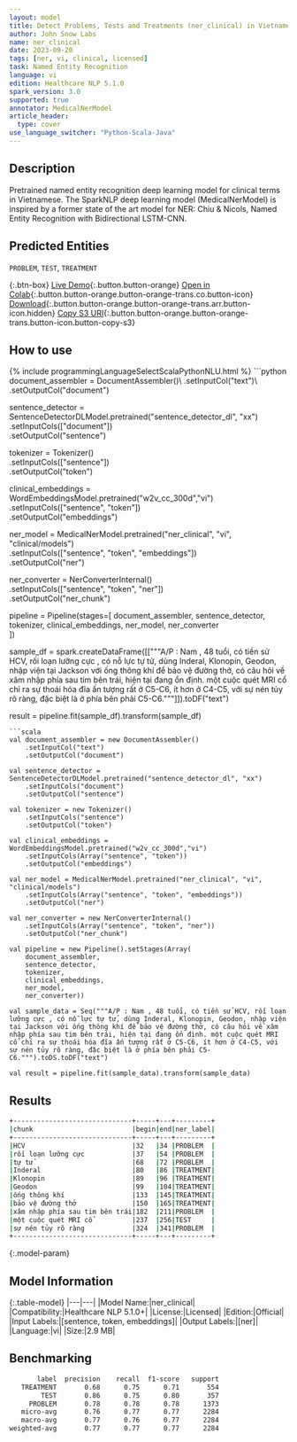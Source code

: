 ```yaml
---
layout: model
title: Detect Problems, Tests and Treatments (ner_clinical) in Vietnamese
author: John Snow Labs
name: ner_clinical
date: 2023-09-20
tags: [ner, vi, clinical, licensed]
task: Named Entity Recognition
language: vi
edition: Healthcare NLP 5.1.0
spark_version: 3.0
supported: true
annotator: MedicalNerModel
article_header:
  type: cover
use_language_switcher: "Python-Scala-Java"
---
```


## Description

Pretrained named entity recognition deep learning model for clinical terms in Vietnamese. The SparkNLP deep learning model (MedicalNerModel) is inspired by a former state of the art model for NER: Chiu & Nicols, Named Entity Recognition with Bidirectional LSTM-CNN.

## Predicted Entities

`PROBLEM`, `TEST`, `TREATMENT`

{:.btn-box}
[Live Demo](https://demo.johnsnowlabs.com/healthcare/NER_CLINICAL_MULTI/){:.button.button-orange}
[Open in Colab](https://colab.research.google.com/github/JohnSnowLabs/spark-nlp-workshop/blob/master/tutorials/streamlit_notebooks/healthcare/NER_CLINICAL_MULTI.ipynb){:.button.button-orange.button-orange-trans.co.button-icon}
[Download](https://s3.amazonaws.com/auxdata.johnsnowlabs.com/clinical/models/ner_clinical_vi_5.1.0_3.0_1695240145908.zip){:.button.button-orange.button-orange-trans.arr.button-icon.hidden}
[Copy S3 URI](s3://auxdata.johnsnowlabs.com/clinical/models/ner_clinical_vi_5.1.0_3.0_1695240145908.zip){:.button.button-orange.button-orange-trans.button-icon.button-copy-s3}

## How to use



<div class="tabs-box" markdown="1">
{% include programmingLanguageSelectScalaPythonNLU.html %}
```python
document_assembler = DocumentAssembler()\
    .setInputCol("text")\
    .setOutputCol("document")

sentence_detector = SentenceDetectorDLModel.pretrained("sentence_detector_dl", "xx")\
    .setInputCols(["document"])\
    .setOutputCol("sentence")

tokenizer = Tokenizer()\
    .setInputCols(["sentence"])\
    .setOutputCol("token")

clinical_embeddings = WordEmbeddingsModel.pretrained("w2v_cc_300d","vi") \
    .setInputCols(["sentence", "token"]) \
    .setOutputCol("embeddings")

ner_model = MedicalNerModel.pretrained("ner_clinical", "vi", "clinical/models")\
    .setInputCols(["sentence", "token", "embeddings"])\
    .setOutputCol("ner")

ner_converter = NerConverterInternal()\
    .setInputCols(["sentence", "token", "ner"])\
    .setOutputCol("ner_chunk")

pipeline = Pipeline(stages=[
    document_assembler, 
    sentence_detector,
    tokenizer,
    clinical_embeddings,
    ner_model,
    ner_converter   
    ])

sample_df = spark.createDataFrame([["""A/P : Nam , 48 tuổi, có tiền sử HCV, rối loạn lưỡng cực , có nỗ lực tự tử, dùng Inderal, Klonopin, Geodon, nhập viện tại Jackson với ống thông khí để bảo vệ đường thở, có câu hỏi về xâm nhập phía sau tim bên trái, hiện tại đang ổn định. một cuộc quét MRI cổ chỉ ra sự thoái hóa đĩa ấn tượng rất ở C5-C6, ít hơn ở C4-C5, với sự nén tủy rõ ràng, đặc biệt là ở phía bên phải C5-C6."""]]).toDF("text")

result = pipeline.fit(sample_df).transform(sample_df)
```
```scala
val document_assembler = new DocumentAssembler()
    .setInputCol("text")
    .setOutputCol("document")

val sentence_detector = SentenceDetectorDLModel.pretrained("sentence_detector_dl", "xx")
    .setInputCols("document")
    .setOutputCol("sentence")

val tokenizer = new Tokenizer()
    .setInputCols("sentence")
    .setOutputCol("token")

val clinical_embeddings = WordEmbeddingsModel.pretrained("w2v_cc_300d","vi")
    .setInputCols(Array("sentence", "token"))
    .setOutputCol("embeddings")

val ner_model = MedicalNerModel.pretrained("ner_clinical", "vi", "clinical/models")
    .setInputCols(Array("sentence", "token", "embeddings"))
    .setOutputCol("ner")

val ner_converter = new NerConverterInternal()
    .setInputCols(Array("sentence", "token", "ner"))
    .setOutputCol("ner_chunk")

val pipeline = new Pipeline().setStages(Array(
    document_assembler, 
    sentence_detector,
    tokenizer,
    clinical_embeddings,
    ner_model,
    ner_converter))

val sample_data = Seq("""A/P : Nam , 48 tuổi, có tiền sử HCV, rối loạn lưỡng cực , có nỗ lực tự tử, dùng Inderal, Klonopin, Geodon, nhập viện tại Jackson với ống thông khí để bảo vệ đường thở, có câu hỏi về xâm nhập phía sau tim bên trái, hiện tại đang ổn định. một cuộc quét MRI cổ chỉ ra sự thoái hóa đĩa ấn tượng rất ở C5-C6, ít hơn ở C4-C5, với sự nén tủy rõ ràng, đặc biệt là ở phía bên phải C5-C6.""").toDS.toDF("text")

val result = pipeline.fit(sample_data).transform(sample_data)
```
</div>

## Results

```bash
+------------------------------+-----+---+---------+
|chunk                         |begin|end|ner_label|
+------------------------------+-----+---+---------+
|HCV                           |32   |34 |PROBLEM  |
|rối loạn lưỡng cực            |37   |54 |PROBLEM  |
|tự tử                         |68   |72 |PROBLEM  |
|Inderal                       |80   |86 |TREATMENT|
|Klonopin                      |89   |96 |TREATMENT|
|Geodon                        |99   |104|TREATMENT|
|ống thông khí                 |133  |145|TREATMENT|
|bảo vệ đường thở              |150  |165|TREATMENT|
|xâm nhập phía sau tim bên trái|182  |211|PROBLEM  |
|một cuộc quét MRI cổ          |237  |256|TEST     |
|sự nén tủy rõ ràng            |324  |341|PROBLEM  |
+------------------------------+-----+---+---------+
```

{:.model-param}
## Model Information

{:.table-model}
|---|---|
|Model Name:|ner_clinical|
|Compatibility:|Healthcare NLP 5.1.0+|
|License:|Licensed|
|Edition:|Official|
|Input Labels:|[sentence, token, embeddings]|
|Output Labels:|[ner]|
|Language:|vi|
|Size:|2.9 MB|

## Benchmarking

```bash
       label  precision    recall  f1-score   support
   TREATMENT       0.68      0.75      0.71       554
        TEST       0.86      0.75      0.80       357
     PROBLEM       0.78      0.78      0.78      1373
   micro-avg       0.76      0.77      0.77      2284
   macro-avg       0.77      0.76      0.77      2284
weighted-avg       0.77      0.77      0.77      2284
```